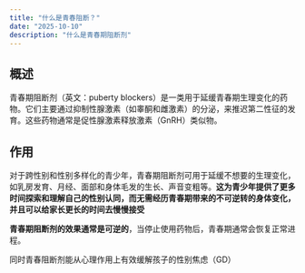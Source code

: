 ```yaml
---
title: "什么是青春阻断？"
date: "2025-10-10"
description: "什么是青春期阻断剂"
---
```


## 概述

青春期阻断剂（英文：puberty blockers）是一类用于延缓青春期生理变化的药物。它们主要通过抑制性腺激素（如睾酮和雌激素）的分泌，来推迟第二性征的发育。这些药物通常是促性腺激素释放激素（GnRH）类似物。

## 作用

对于跨性别和性别多样化的青少年，青春期阻断剂可用于延缓不想要的生理变化，如乳房发育、月经、面部和身体毛发的生长、声音变粗等。**这为青少年提供了更多时间探索和理解自己的性别认同，而无需经历青春期带来的不可逆转的身体变化，并且可以给家长更长的时间去慢慢接受**

<Alert type="warning" title="提示">

**青春期阻断剂的效果通常是可逆的**，当停止使用药物后，青春期通常会恢复正常进程。

</Alert>

同时青春阻断剂能从心理作用上有效缓解孩子的性别焦虑（GD）
